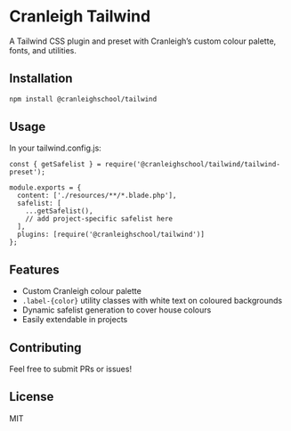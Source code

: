# Cranleigh Tailwind

A Tailwind CSS plugin and preset with Cranleigh’s custom colour palette, fonts, and utilities.

## Installation

```bash
npm install @cranleighschool/tailwind
```

## Usage

In your tailwind.config.js:

```
const { getSafelist } = require('@cranleighschool/tailwind/tailwind-preset');

module.exports = {
  content: ['./resources/**/*.blade.php'],
  safelist: [
    ...getSafelist(),
    // add project-specific safelist here
  ],
  plugins: [require('@cranleighschool/tailwind')]
};
```

## Features

- Custom Cranleigh colour palette
- `.label-{color}` utility classes with white text on coloured backgrounds
- Dynamic safelist generation to cover house colours
- Easily extendable in projects

## Contributing

Feel free to submit PRs or issues!

## License

MIT
